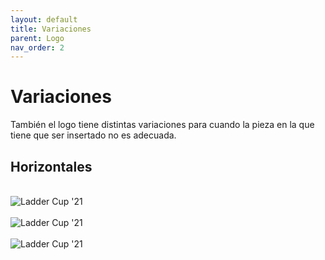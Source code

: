 ```yaml
---
layout: default
title: Variaciones
parent: Logo
nav_order: 2
---
```


# Variaciones

También el logo tiene distintas variaciones para cuando la pieza en la que tiene que ser insertado no es adecuada.

## Horizontales
<br />

<img src="../../../assets/images/logo-horizontal-negro.jpg" alt="Ladder Cup '21"/>
<br />
<br />

<img src="../../../assets/images/logo-horizontal-blanco.jpg" alt="Ladder Cup '21"/>
<br /><br />

<img src="../../../assets/images/logo-horizontal-dorado.jpg" alt="Ladder Cup '21"/>
<br />
<br />
<br />